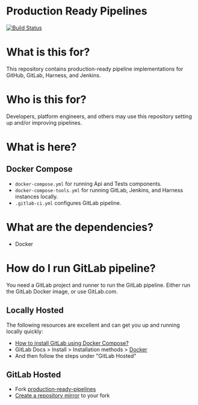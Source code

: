 # Production Ready Pipelines

[![Build Status](https://gitlab.com/Rjae/production-ready-pipelines/-/jobs/artifacts/master/raw/.ignored/coverage-reports/badge_combined.svg?job=test)](https://production-ready-pipelines-rjae-b1b991fe5be258c306785611c6e0f6d.gitlab.io/)

# What is this for?

This repository contains production-ready pipeline implementations for GitHub, GitLab, Harness, and Jenkins.

# Who is this for?

Developers, platform engineers, and others may use this repository setting up and/or improving pipelines.

# What is here?

## Docker Compose

- `docker-compose.yml` for running Api and Tests components.
- `docker-compose-tools.yml` for running GitLab, Jenkins, and Harness instances locally.
- `.gitlab-ci.yml` configures GitLab pipeline.

# What are the dependencies?

- Docker

# How do I run GitLab pipeline?

You need a GitLab project and runner to run the GitLab pipeline. Either run the GitLab Docker image, or use GitLab.com.

## Locally Hosted

The following resources are excellent and can get you up and running locally quickly:

- [How to install GitLab using Docker Compose?](https://www.czerniga.it/2021/11/14/how-to-install-gitlab-using-docker-compose/)
- GitLab Docs > Install > Installation methods > [Docker](https://docs.gitlab.com/ee/install/docker.html)
- And then follow the steps under "GitLab Hosted"

## GitLab Hosted

- Fork [production-ready-pipelines](https://github.com/appshapes-org/production-ready-pipelines)
- [Create a repository mirror](https://docs.gitlab.com/ee/user/project/repository/mirror/#create-a-repository-mirror) to your fork
